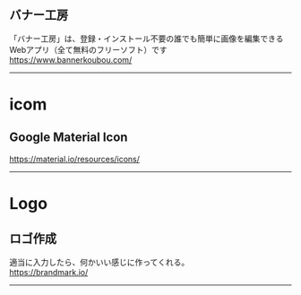 
## バナー工房
「バナー工房」は、登録・インストール不要の誰でも簡単に画像を編集できるWebアプリ（全て無料のフリーソフト）です  
<https://www.bannerkoubou.com/>

______________________________________________________________________
# icom

## Google Material Icon
<https://material.io/resources/icons/>


______________________________________________________________________
# Logo

## ロゴ作成
適当に入力したら、何かいい感じに作ってくれる。  
<https://brandmark.io/>


______________________________________________________________________



